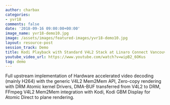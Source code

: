 ```yaml
---
author: charbax
categories:
- yvr18
comments: false
date: '2018-09-16 09:00:00+00:00'
image_name: yvr18-demo10.jpg
image: /assets/images/featured-images/yvr18-demo10.jpg
layout: resource-post
session_track: Demo
title: Kodi Playback with Standard V4L2 Stack at Linaro Connect Vancouver 2018
youtube_video_url: https://www.youtube.com/watch?v=wipB2_6OKus
tag: demo
---
```

Full upstream implementation of Hardware accelerated video decoding (mainly H264) with the generic V4L2 Mem2Mem API,  Zero-copy rendering with DRM Atomic kernel Drivers, DMA-BUF transferred from V4L2 to DRM, FFmpeg V4L2 Mem2Mem integration with Kodi, Kodi GBM Display for Atomic Direct to plane rendering.
